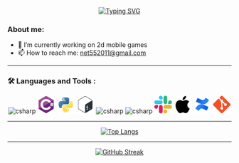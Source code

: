 <!-- hide this block due to useless for now


<div id="body" align="center">
    hey there
    <img src="https://media.giphy.com/media/hvRJCLFzcasrR4ia7z/giphy.gif" width="30px"/>
</div>
<div align="center">
    <img src="https://media.giphy.com/media/qgQUggAC3Pfv687qPC/giphy.gif" height="300"/>
</div>
-->


<div id="title" align="center">
    
[![Typing SVG](https://readme-typing-svg.herokuapp.com?size=24&color=3FFF6D&center=true&vCenter=true&lines=Mobile+Game+Developer)](https://git.io/typing-svg)
    
</div>


### About me:</br>
- 🔭 I’m currently working on 2d mobile games
- 📫 How to reach me: net552011@gmail.com

---

### :hammer_and_wrench: Languages and Tools :
<div id="languages and toools" align="center">
  <img src="https://upload.wikimedia.org/wikipedia/commons/c/c4/Unity_2021.svg" alt="csharp" height="40"/>
  <img src="https://github.com/devicons/devicon/blob/master/icons/csharp/csharp-original.svg" alt="csharp" width="40" height="40"/>
  <img src="https://github.com/devicons/devicon/blob/master/icons/python/python-original.svg" alt="csharp" width="40" height="40"/>
  <img src="https://github.com/devicons/devicon/blob/master/icons/bash/bash-original.svg" alt="csharp" width="40" height="40"/>
  <img src="https://upload.wikimedia.org/wikipedia/commons/1/1f/Z_Shell_Logo_Color_Horizontal.svg" alt="csharp" width="40" height="40"/>
  <img src="https://upload.wikimedia.org/wikipedia/commons/f/f2/Xamarin-logo.svg" alt="csharp" height="40"/>
  <img src="https://github.com/devicons/devicon/blob/master/icons/slack/slack-original.svg" alt="csharp" width="40" height="40"/>
  <img src="https://github.com/devicons/devicon/blob/master/icons/apple/apple-original.svg" alt="csharp" width="40" height="40"/>
  <img src="https://github.com/devicons/devicon/blob/master/icons/confluence/confluence-original.svg" alt="csharp" width="40" height="40"/>
  <img src="https://github.com/devicons/devicon/blob/master/icons/git/git-original.svg" alt="csharp" width="40" height="40"/>
  
  
    
</div>

---
<div id="Top Langs" align="center">


[![Top Langs](https://github-readme-stats.vercel.app/api/top-langs/?username=artem-karaman&count_private=true&show_icons=true&theme=radical&layout=compact)](https://github.com/anuraghazra/github-readme-stats)

    
</div>    

---
<div id="github_streak" align="center">


[![GitHub Streak](http://github-readme-streak-stats.herokuapp.com?user=artem-karaman&theme=dark&date_format=j%20M%5B%20Y%5D)](https://git.io/streak-stats)

</div>

<div id="badges" align="center">
  <img src="https://komarev.com/ghpvc/?username=artem-karaman&style=flat-square&color=blue" alt=""/>
</div>

<!--
**artem-karaman/artem-karaman** is a ✨ _special_ ✨ repository because its `README.md` (this file) appears on your GitHub profile.

Here are some ideas to get you started:

- 🔭 I’m currently working on ...
- 🌱 I’m currently learning ...
- 👯 I’m looking to collaborate on ...
- 🤔 I’m looking for help with ...
- 💬 Ask me about ...
- 📫 How to reach me: ...
- 😄 Pronouns: ...
- ⚡ Fun fact: ...
-->
